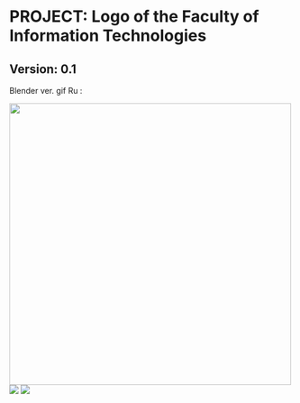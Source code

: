 <!DOCTYPT html>
<html>
  <head>
  </head>

  <body>
    <h1>PROJECT: Logo of the Faculty of Information Technologies</h1>
    <h2>Version: 0.1 </h2>
    <p>Blender ver. gif Ru :</p>
    <div items="center">
      <img src="https://github.com/user-attachments/assets/e6d0e3dc-7b4c-4f7f-9b97-f688bdf1a5cc" width=500>
      <img src="https://github.com/user-attachments/assets/95601847-d22c-427c-99ca-953c56228d16">
      <img src="https://github.com/user-attachments/assets/6664b346-2bb6-4761-8c67-1a78a71a5168">
    </div>
  </body>
  
</html>

<!--
![Ru](https://github.com/user-attachments/assets/e6d0e3dc-7b4c-4f7f-9b97-f688bdf1a5cc)
![ru](https://github.com/user-attachments/assets/95601847-d22c-427c-99ca-953c56228d16)
![NVGU_RU](https://github.com/user-attachments/assets/6664b346-2bb6-4761-8c67-1a78a71a5168)

-->
